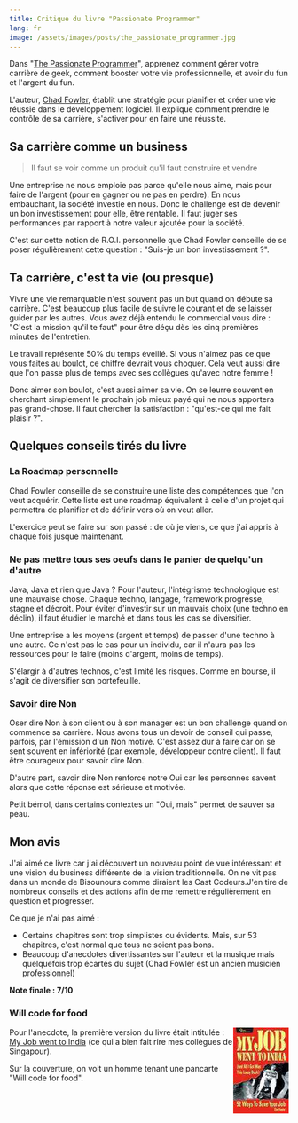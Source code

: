 ```yaml
---
title: Critique du livre "Passionate Programmer"
lang: fr
image: /assets/images/posts/the_passionate_programmer.jpg
---
```


Dans "[The Passionate Programmer](http://www.pragprog.com/titles/cfcar2/the-passionate-programmer)", apprenez comment gérer votre carrière de geek, comment booster votre vie professionnelle, et avoir du fun et l'argent du fun.

L'auteur, [Chad Fowler](http://chadfowler.com/), établit une stratégie pour planifier et créer une vie réussie dans le développement logiciel. Il explique comment prendre le contrôle de sa carrière, s'activer pour en faire une réussite.

## Sa carrière comme un business

> Il faut se voir comme un produit qu'il faut construire et vendre

Une entreprise ne nous emploie pas parce qu'elle nous aime, mais pour faire de l'argent (pour en gagner ou ne pas en perdre). En nous embauchant, la société investie en nous. Donc le challenge est de devenir un bon investissement pour elle, être rentable. Il faut juger ses performances par rapport à notre valeur ajoutée pour la société.

C'est sur cette notion de R.O.I. personnelle que Chad Fowler conseille de se poser régulièrement cette question : "Suis-je un bon investissement ?".

## Ta carrière, c'est ta vie (ou presque)

Vivre une vie remarquable n'est souvent pas un but quand on débute sa carrière. C'est beaucoup plus facile de suivre le courant et de se laisser guider par les autres. Vous avez déjà entendu le commercial vous dire : "C'est la mission qu'il te faut" pour être déçu dès les cinq premières minutes de l'entretien.

Le travail représente 50% du temps éveillé. Si vous n'aimez pas ce que vous faites au boulot, ce chiffre devrait vous choquer. Cela veut aussi dire que l'on passe plus de temps avec ses collègues qu'avec notre femme !

Donc aimer son boulot, c'est aussi aimer sa vie. On se leurre souvent en cherchant simplement le prochain job mieux payé qui ne nous apportera pas grand-chose. Il faut chercher la satisfaction : "qu'est-ce qui me fait plaisir ?".

## Quelques conseils tirés du livre

### La Roadmap personnelle

Chad Fowler conseille de se construire une liste des compétences que l'on veut acquérir. Cette liste est une roadmap équivalent à celle d'un projet qui permettra de planifier et de définir vers où on veut aller.

L'exercice peut se faire sur son passé : de où je viens, ce que j'ai appris à chaque fois jusque maintenant.

### Ne pas mettre tous ses oeufs dans le panier de quelqu'un d'autre

Java, Java et rien que Java ? Pour l'auteur, l'intégrisme technologique est une mauvaise chose. Chaque techno, langage, framework progresse, stagne et décroit. Pour éviter d'investir sur un mauvais choix (une techno en déclin), il faut étudier le marché et dans tous les cas se diversifier.

Une entreprise a les moyens (argent et temps) de passer d'une techno à une autre. Ce n'est pas le cas pour un individu, car il n'aura pas les ressources pour le faire (moins d'argent, moins de temps).

S'élargir à d'autres technos, c'est limité les risques. Comme en bourse, il s'agit de diversifier son portefeuille.

### Savoir dire Non

Oser dire Non à son client ou à son manager est un bon challenge quand on commence sa carrière. Nous avons tous un devoir de conseil qui passe, parfois, par l'émission d'un Non motivé. C'est assez dur à faire car on se sent souvent en infériorité (par exemple, développeur contre client). Il faut être courageux pour savoir dire Non.

D'autre part, savoir dire Non renforce notre Oui car les personnes savent alors que cette réponse est sérieuse et motivée.

Petit bémol, dans certains contextes un "Oui, mais" permet de sauver sa peau.

## Mon avis

J'ai aimé ce livre car j'ai découvert un nouveau point de vue intéressant et une vision du business différente de la vision traditionnelle. On ne vit pas dans un monde de Bisounours comme diraient les Cast Codeurs.J'en tire de nombreux conseils et des actions afin de me remettre régulièrement en question et progresser.

Ce que je n'ai pas aimé :

- Certains chapitres sont trop simplistes ou évidents. Mais, sur 53 chapitres, c'est normal que tous ne soient pas bons.
- Beaucoup d'anecdotes divertissantes sur l'auteur et la musique mais quelquefois trop écartés du sujet (Chad Fowler est un ancien musicien professionnel)

**Note finale : 7/10**

### Will code for food

<img src="/assets/images/posts/my_job_went_to_india.jpg" style="float:right"/>

Pour l'anecdote, la première version du livre était intitulée : [My Job went to India](http://www.pragprog.com/titles/mjwti/my-job-went-to-india) (ce qui a bien fait rire mes collègues de Singapour).

Sur la couverture, on voit un homme tenant une pancarte "Will code for food".
